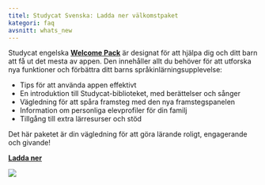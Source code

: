 ```yaml
---
titel: Studycat Svenska: Ladda ner välkomstpaket
kategori: faq
avsnitt: whats_new
---
```

Studycat engelska **[Welcome Pack](https://res.cloudinary.com/dam8jh3m8/image/upload/v1731059311/docs/Studycat-English-welcome-pack-en.pdf)** är designat för att hjälpa dig och ditt barn att få ut det mesta av appen. Den innehåller allt du behöver för att utforska nya funktioner och förbättra ditt barns språkinlärningsupplevelse:


* Tips för att använda appen effektivt
* En introduktion till Studycat-biblioteket, med berättelser och sånger
* Vägledning för att spåra framsteg med den nya framstegspanelen
* Information om personliga elevprofiler för din familj
* Tillgång till extra lärresurser och stöd


Det här paketet är din vägledning för att göra lärande roligt, engagerande och givande!


  
**[Ladda ner](https://res.cloudinary.com/dam8jh3m8/image/upload/v1731059311/docs/Studycat-English-welcome-pack-en.pdf)**


![](https://help.Studycat.com/hc/article_attachments/40379484098969)